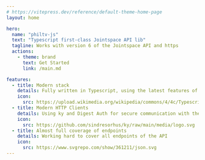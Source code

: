 ```yaml
---
# https://vitepress.dev/reference/default-theme-home-page
layout: home

hero:
  name: "philtv-js"
  text: "Typescript first-class Jointspace API lib"
  tagline: Works with version 6 of the Jointspace API and https
  actions:
    - theme: brand
      text: Get Started
      link: /main.md

features:
  - title: Modern stack
    details: Fully written in Typescript, using the latest features of Node.js
    icon:
      src: https://upload.wikimedia.org/wikipedia/commons/4/4c/Typescript_logo_2020.svg
  - title: Modern HTTP Clients
    details: Using ky and Digest Auth for secure communication with the TV
    icon:
      src: https://github.com/sindresorhus/ky/raw/main/media/logo.svg
  - title: Almost full coverage of endpoints
    details: Working hard to cover all endpoints of the API
    icon:
      src: https://www.svgrepo.com/show/361211/json.svg
---
```


